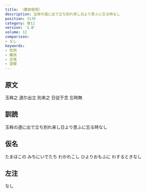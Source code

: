 ```yaml
---
title: （羇旅發思）
description: 玉桙の道に出で立ち別れ来し日より思ふに忘る時なし
position: 3139
category: 巻12
version: '1.0'
volume: 12
comparison:
- なし
keywords:
- 枕詞
- 羈旅
- 恋情
- 望郷
---
```


## 原文

玉桙之 道尓出立 別来之 日従于念 忘時無

## 訓読

玉桙の道に出で立ち別れ来し日より思ふに忘る時なし

## 仮名

たまほこの みちにいでたち わかれこし ひよりおもふに わするときなし

## 左注

なし
